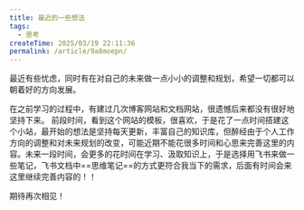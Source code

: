 ```yaml
---
title: 最近的一些想法
tags:
  - 思考
createTime: 2025/03/19 22:11:36
permalink: /article/9a8moepn/
---
```


最近有些忧虑，同时有在对自己的未来做一点小小的调整和规划，希望一切都可以朝着好的方向发展。

在之前学习的过程中，有建过几次博客网站和文档网站，很遗憾后来都没有很好地坚持下来。
前段时间，看到这个网站的模板，很喜欢，于是花了一点时间搭建这个小站，最开始的想法是坚持每天更新，丰富自己的知识库，但醉经由于个人工作方向的调整和对未来规划的改变，可能近期不能花很多时间和心思来完善这里的内容。未来一段时间，会更多的花时间在学习、汲取知识上，于是选择用飞书来做一些笔记，飞书文档中==思维笔记==的方式更符合我当下的需求，后面有时间会来这里继续完善内容的！！

期待再次相见！